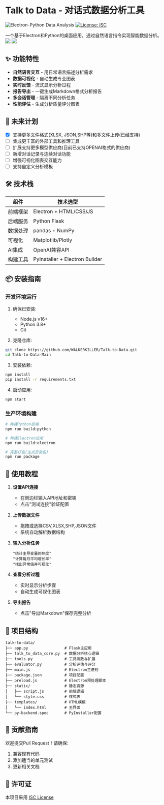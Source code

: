 # Talk to Data - 对话式数据分析工具

![Electron-Python Data Analysis](https://img.shields.io/badge/Electron-Python-blue)
[![License: ISC](https://img.shields.io/badge/License-ISC-blue.svg)](LICENSE)

一个基于Electron和Python的桌面应用，通过自然语言指令实现智能数据分析。
![](https://dl3.img.timecdn.cn/2025/06/29/PREVIEW.png)
![](https://dl.img.timecdn.cn/2025/06/29/EXAMPLE.png)
## ✨ 功能特性

- **自然语言交互** - 用日常语言描述分析需求
- **数据可视化** - 自动生成专业图表
- **实时反馈** - 流式显示分析过程
- **报告导出** - 一键生成Markdown格式分析报告
- **多会话管理** - 隔离不同分析任务
- **性能评估** - 生成分析质量评分图表

## 🚧 未来计划

- [x] 支持更多文件格式(XLSX, JSON,SHP等)和多文件上传(已经支持)
- [ ] 集成更丰富的外部工具和推理工具
- [ ] 扩展支持更多模型供应商(目前已支持OPENAI格式的供应商)
- [ ] 新增对话记录与连续对话功能
- [ ] 增强可视化图表交互能力
- [ ] 支持自定义分析模板

## 🛠 技术栈

| 组件        | 技术选型                  |
|-------------|--------------------------|
| 前端框架    | Electron + HTML/CSS/JS   |
| 后端服务    | Python Flask             |
| 数据处理    | pandas + NumPy           |
| 可视化      | Matplotlib/Plotly        |
| AI集成      | OpenAI兼容API            |
| 构建工具    | PyInstaller + Electron Builder |

## 📦 安装指南

### 开发环境运行

1. 确保已安装:
   - Node.js v16+
   - Python 3.8+
   - Git

2. 克隆仓库:
```bash
git clone https://github.com/WALKERKILLER/Talk-to-Data.git
cd Talk-to-Data-Main
```

3. 安装依赖:
```bash
npm install
pip install -r requirements.txt
```

4. 启动应用:
```bash
npm start
```

### 生产环境构建

```bash
# 构建Python后端
npm run build:python

# 构建Electron应用
npm run build:electron

# 完整打包(生成安装包)
npm run package
```

## 🚀 使用教程

1. **设置API连接**
   - 在侧边栏输入API地址和密钥
   - 点击"测试连接"验证配置

2. **上传数据文件**
   - 拖拽或选择CSV,XLSX,SHP,JSON文件
   - 系统自动解析数据结构

3. **输入分析任务**
   ```示例
   "统计主导变量的热度"
   "计算每月平均增长率"
   "找出异常值并可视化"
   ```

4. **查看分析过程**
   - 实时显示分析步骤
   - 自动生成可视化图表

5. **导出报告**
   - 点击"导出Markdown"保存完整分析

## 📂 项目结构

```
talk-to-data/
├── app.py                # Flask主应用
├── talk_to_data_core.py  # 数据分析核心逻辑
├── tools.py              # 工具函数与扩展
├── evaluator.py          # 分析评估与评分
├── main.js               # Electron主进程
├── package.json          # 项目配置
├── preload.js            # Electron预处理脚本
├── static/               # 静态资源
│   ├── script.js         # 前端逻辑
│   └── style.css         # 样式表
├── templates/            # HTML模板
│   └── index.html        # 主界面
└── py-backend.spec       # PyInstaller配置
```

## 🤝 贡献指南

欢迎提交Pull Request！请确保:

1. 兼容现有代码
2. 添加适当的单元测试
3. 更新相关文档

## 📄 许可证

本项目采用 [ISC License](LICENSE)
